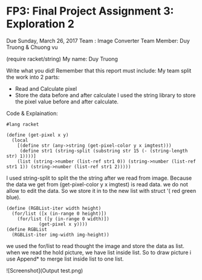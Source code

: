 # FP3: Final Project Assignment 3: Exploration 2
Due Sunday, March 26, 2017
Team : Image Converter
Team Member: Duy Truong & Chuong vu


(require racket/string)
My name: Duy Truong

Write what you did!
Remember that this report must include:
My team split the work into 2 parts:
 + Read and Calculate pixel
 + Store the data before and after calculate
I used the string library to store the pixel value before and after calculate.

Code & Explaination:

```Racket
#lang racket

(define (get-pixel x y)
  (local
    [(define str (any->string (get-pixel-color y x imgtest)))
     (define str1 (string-split (substring str 15 (- (string-length str) 1))))]
    (list (string->number (list-ref str1 0)) (string->number (list-ref str1 1)) (string->number (list-ref str1 2)))))

```

I used string-split to split the the string after we read from image. Because the data we get from (get-pixel-color y x imgtest) is read data. we do not allow to edit the data. So we store it in to the new list with struct '( red green blue).
```
(define (RGBList-iter width height)
  (for/list ([x (in-range 0 height)])
    (for/list ([y (in-range 0 width)])
            (get-pixel x y))))    
(define RGBList
  (RGBList-iter img-width img-height))
```
we used the for/list to read thought the image and store the data as list.
when we read the hold picture, we have list inside list. So to draw picture i use Append* to merge list inside list to one list.


![Screenshot](Output test.png)

<!-- Links -->
[FP1]: https://github.com/oplS17projects/FP1
[schedule]: https://github.com/oplS17projects/FP-Schedule
[markdown]: https://help.github.com/articles/markdown-basics/
[forking]: https://guides.github.com/activities/forking/
[ref-clone]: http://gitref.org/creating/#clone
[ref-commit]: http://gitref.org/basic/#commit
[ref-push]: http://gitref.org/remotes/#push
[pull-request]: https://help.github.com/articles/creating-a-pull-request
